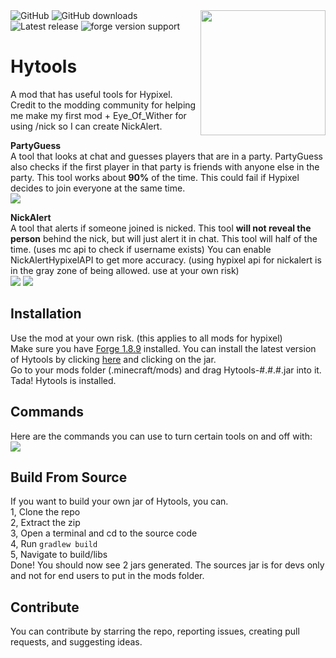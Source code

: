 
<img align="right" src="https://raw.githubusercontent.com/udu3324/Hytools/main/src/main/resources/logo.png" height="200" width="200">  

<img alt="GitHub" src="https://img.shields.io/github/license/udu3324/Hytools">  

<img alt="GitHub downloads" src="https://img.shields.io/github/downloads/udu3324/hytools/total">  

<img alt="Latest release" src="https://img.shields.io/github/v/release/udu3324/Hytools"> 

<img alt="forge version support" src="https://img.shields.io/badge/mod%20loader-Forge 1.8.9-e04e14">  

# Hytools
A mod that has useful tools for Hypixel. Credit to the modding community for helping me make my first mod + Eye_Of_Wither for using /nick so I can create NickAlert.

**PartyGuess**  
A tool that looks at chat and guesses players that are in a party. PartyGuess also checks if the first player in that party is friends with anyone else in the party. This tool works about **90%** of the time. This could fail if Hypixel decides to join everyone at the same time.      
![](https://cdn.discordapp.com/attachments/697141987219865706/939448531834515477/WOMoDyAAAAAElFTkSuQmCC.png)

**NickAlert**  
A tool that alerts if someone joined is nicked. This tool **will not reveal the person** behind the nick, but will just alert it in chat. This tool will half of the time. (uses mc api to check if username exists) You can enable NickAlertHypixelAPI to get more accuracy. (using hypixel api for nickalert is in the gray zone of being allowed. use at your own risk)    
![](https://cdn.discordapp.com/attachments/626565405930160148/932033762508816454/unknown.png)
![](https://media.discordapp.net/attachments/956773599644090379/964672960873000980/unknown.png)

## Installation
Use the mod at your own risk. (this applies to all mods for hypixel)         
Make sure you have [Forge 1.8.9](https://files.minecraftforge.net/net/minecraftforge/forge/index_1.8.9.html) installed. You can install the latest version of Hytools by clicking [here](https://github.com/udu3324/Hytools/releases/latest) and clicking on the jar.    
Go to your mods folder (.minecraft/mods) and drag Hytools-#.#.#.jar into it. Tada! Hytools is installed.

## Commands
Here are the commands you can use to turn certain tools on and off with:    
![](https://cdn.discordapp.com/attachments/697141987219865706/941520811276242944/unknown.png)

## Build From Source
If you want to build your own jar of Hytools, you can.    
1, Clone the repo    
2, Extract the zip    
3, Open a terminal and cd to the source code    
4, Run `gradlew build`     
5, Navigate to build/libs     
Done! You should now see 2 jars generated. The sources jar is for devs only and not for end users to put in the mods folder.     

## Contribute
You can contribute by starring the repo, reporting issues, creating pull requests, and suggesting ideas.
